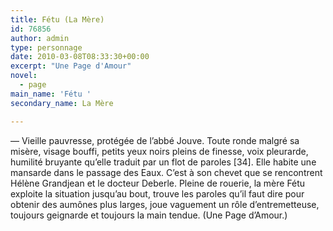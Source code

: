 ```yaml
---
title: Fétu (La Mère)
id: 76856
author: admin
type: personnage
date: 2010-03-08T08:33:30+00:00
excerpt: "Une Page d'Amour"
novel:
  - page
main_name: 'Fétu '
secondary_name: La Mère

---
```

— Vieille pauvresse, protégée de l&rsquo;abbé Jouve. Toute ronde malgré sa misère, visage bouffi, petits yeux noirs pleins de finesse, voix pleurarde, humilité bruyante qu&rsquo;elle traduit par un flot de paroles [34]. Elle habite une mansarde dans le passage des Eaux. C&rsquo;est à son chevet que se rencontrent Hélène Grandjean et le docteur Deberle. Pleine de rouerie, la mère Fétu exploite la situation jusqu&rsquo;au bout, trouve les paroles qu&rsquo;il faut dire pour obtenir des aumônes plus larges, joue vaguement un rôle d&rsquo;entremetteuse, toujours geignarde et toujours la main tendue. (Une Page d&rsquo;Amour.)